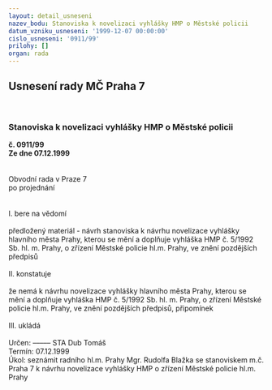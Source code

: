 ```yaml
---
layout: detail_usneseni
nazev_bodu: Stanoviska k novelizaci vyhlášky HMP o Městské policii
datum_vzniku_usneseni: '1999-12-07 00:00:00'
cislo_usneseni: '0911/99'
prilohy: []
organ: rada
---
```

<div id="ucUsn_pList" class="usn">
	<span><h2>Usnesení rady MČ Praha 7 </h2>
<br></span><div class="standBody">
<span><h3>Stanoviska k novelizaci vyhlášky HMP o Městské policii</h3></span><div class="center">
		<strong>č. 0911/99</strong><br>
	</div>
<div class="center">
		<strong>Ze dne 07.12.1999</strong><br><br>
	</div>
<br>Obvodní rada v Praze 7<br>po projednání<br><br><br>I.	bere na vědomí<br><br> předložený materiál - návrh stanoviska k návrhu novelizace vyhlášky hlavního města Prahy, kterou se mění a doplňuje vyhláška HMP č. 5/1992 Sb. hl. m. Prahy, o zřízení Městské policie hl.m. Prahy, ve znění pozdějších předpisů<br><br>II.	konstatuje<br><br>že nemá k návrhu novelizace vyhlášky hlavního města Prahy, kterou se mění a doplňuje vyhláška HMP č. 5/1992 Sb. hl. m. Prahy, o zřízení Městské policie hl.m. Prahy, ve znění pozdějších předpisů, připomínek <br><br>III.	ukládá <br><br> Určen:	–––––	STA Dub Tomáš<br>Termín: 07.12.1999<br>Úkol:	seznámit radního hl.m. Prahy Mgr. Rudolfa Blažka se stanoviskem m.č. Praha 7                  k návrhu novelizace vyhlášky HMP o zřízení Městské policie hl.m. Prahy<br>
</div>
</div>